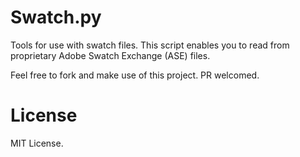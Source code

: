 # Swatch.py

Tools for use with swatch files. This script enables you to read from proprietary Adobe Swatch Exchange (ASE) files.

Feel free to fork and make use of this project. PR welcomed.

# License

MIT License.
